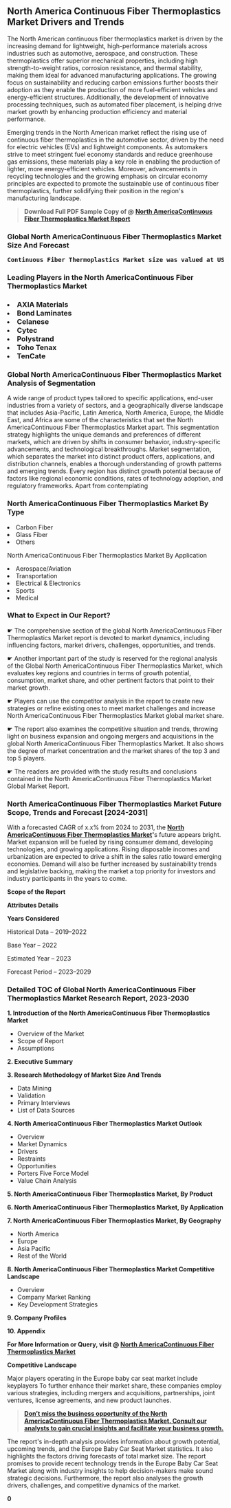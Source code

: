 <p> <h2>North America Continuous Fiber Thermoplastics Market Drivers and Trends</h2><p>The North American continuous fiber thermoplastics market is driven by the increasing demand for lightweight, high-performance materials across industries such as automotive, aerospace, and construction. These thermoplastics offer superior mechanical properties, including high strength-to-weight ratios, corrosion resistance, and thermal stability, making them ideal for advanced manufacturing applications. The growing focus on sustainability and reducing carbon emissions further boosts their adoption as they enable the production of more fuel-efficient vehicles and energy-efficient structures. Additionally, the development of innovative processing techniques, such as automated fiber placement, is helping drive market growth by enhancing production efficiency and material performance.</p><p>Emerging trends in the North American market reflect the rising use of continuous fiber thermoplastics in the automotive sector, driven by the need for electric vehicles (EVs) and lightweight components. As automakers strive to meet stringent fuel economy standards and reduce greenhouse gas emissions, these materials play a key role in enabling the production of lighter, more energy-efficient vehicles. Moreover, advancements in recycling technologies and the growing emphasis on circular economy principles are expected to promote the sustainable use of continuous fiber thermoplastics, further solidifying their position in the region's manufacturing landscape.</p></p><blockquote id="" class=""><strong>Download Full PDF Sample Copy of @&nbsp;<a href="https://www.verifiedmarketreports.com/download-sample/?rid=596064&utm_source=GitHub-Jan&utm_medium=283" target="_blank">North AmericaContinuous Fiber Thermoplastics Market Report</a>&nbsp;&nbsp;</strong></blockquote><h3 id="" class=""><strong>Global&nbsp;North AmericaContinuous Fiber Thermoplastics Market Size And Forecast</strong></h3><pre class="reader-text-block__code-block"><strong>Continuous Fiber Thermoplastics Market size was valued at USD 1.65 Billion in 2022 and is projected to reach USD 2.96 Billion by 2030, growing at a CAGR of 7.8% from 2024 to 2030.</strong></pre><h3 id="" class="">Leading Players in the&nbsp;North AmericaContinuous Fiber Thermoplastics Market</h3><h3 class=""></Li><Li>AXIA Materials</Li><Li> Bond Laminates</Li><Li> Celanese</Li><Li> Cytec</Li><Li> Polystrand</Li><Li> Toho Tenax</Li><Li> TenCate</h3><h3 id="" class="">Global&nbsp;North AmericaContinuous Fiber Thermoplastics Market Analysis of Segmentation</h3><p id="" class="">A wide range of product types tailored to specific applications, end-user industries from a variety of sectors, and a geographically diverse landscape that includes Asia-Pacific, Latin America, North America, Europe, the Middle East, and Africa are some of the characteristics that set the North AmericaContinuous Fiber Thermoplastics Market apart. This segmentation strategy highlights the unique demands and preferences of different markets, which are driven by shifts in consumer behavior, industry-specific advancements, and technological breakthroughs. Market segmentation, which separates the market into distinct product offers, applications, and distribution channels, enables a thorough understanding of growth patterns and emerging trends. Every region has distinct growth potential because of factors like regional economic conditions, rates of technology adoption, and regulatory frameworks. Apart from contemplating</p><h3 id="" class="">North AmericaContinuous Fiber Thermoplastics Market&nbsp;By Type</h3><p></Li><Li>Carbon Fiber</Li><Li> Glass Fiber</Li><Li> Others</p><div class="" data-test-id=""><p>North AmericaContinuous Fiber Thermoplastics Market&nbsp;By Application</p></div><p class=""></Li><Li>Aerospace/Aviation</Li><Li> Transportation</Li><Li> Electrical & Electronics</Li><Li> Sports</Li><Li> Medical</p><div class="" data-test-id=""><h3><span class="">What to Expect in Our Report?</span></h3></div><div class="" data-test-id=""><p><span class="">☛ The comprehensive section of the global North AmericaContinuous Fiber Thermoplastics Market report is devoted to market dynamics, including influencing factors, market drivers, challenges, opportunities, and trends.</span></p></div><div class="" data-test-id=""><p><span class="">☛ Another important part of the study is reserved for the regional analysis of the Global North AmericaContinuous Fiber Thermoplastics Market, which evaluates key regions and countries in terms of growth potential, consumption, market share, and other pertinent factors that point to their market growth.</span></p></div><div class="" data-test-id=""><p><span class="">☛ Players can use the competitor analysis in the report to create new strategies or refine existing ones to meet market challenges and increase North AmericaContinuous Fiber Thermoplastics Market global market share.</span></p></div><div class="" data-test-id=""><p><span class="">☛ The report also examines the competitive situation and trends, throwing light on business expansion and ongoing mergers and acquisitions in the global North AmericaContinuous Fiber Thermoplastics Market. It also shows the degree of market concentration and the market shares of the top 3 and top 5 players.</span></p></div><div class="" data-test-id=""><p><span class="">☛ The readers are provided with the study results and conclusions contained in the North AmericaContinuous Fiber Thermoplastics Market Global Market Report.</span></p></div><div class="" data-test-id=""><h3><span class="">North AmericaContinuous Fiber Thermoplastics Market Future Scope, Trends and Forecast [2024-2031]</span></h3></div><div class="" data-test-id=""><p><span class="">With a forecasted CAGR of x.x% from 2024 to 2031, the <strong><a href="https://www.verifiedmarketreports.com/download-sample/?rid=596064&utm_source=GitHub-Jan&utm_medium=283" target="_blank">North AmericaContinuous Fiber Thermoplastics Market</a>'</strong>s future appears bright. Market expansion will be fueled by rising consumer demand, developing technologies, and growing applications. Rising disposable incomes and urbanization are expected to drive a shift in the sales ratio toward emerging economies. Demand will also be further increased by sustainability trends and legislative backing, making the market a top priority for investors and industry participants in the years to come.</span></p><p id="ember66" class="ember-view reader-text-block__paragraph"><strong>Scope of the Report</strong></p><p id="ember67" class="ember-view reader-text-block__paragraph"><strong>Attributes Details</strong></p><p id="ember68" class="ember-view reader-text-block__paragraph"><strong>Years Considered</strong></p><p id="ember69" class="ember-view reader-text-block__paragraph">Historical Data &ndash; 2019&ndash;2022</p><p id="ember70" class="ember-view reader-text-block__paragraph">Base Year &ndash; 2022</p><p id="ember71" class="ember-view reader-text-block__paragraph">Estimated Year &ndash; 2023</p><p id="ember72" class="ember-view reader-text-block__paragraph">Forecast Period &ndash; 2023&ndash;2029</p></div><h3 id="" class="">Detailed TOC of Global North AmericaContinuous Fiber Thermoplastics Market Research Report, 2023-2030</h3><p id="" class=""><strong>1. Introduction of the North AmericaContinuous Fiber Thermoplastics Market</strong></p><ul><li>Overview of the Market</li><li>Scope of Report</li><li>Assumptions</li></ul><p id="" class=""><strong>2. Executive Summary</strong></p><p id="" class=""><strong>3. Research Methodology of Market Size And Trends</strong></p><ul><li>Data Mining</li><li>Validation</li><li>Primary Interviews</li><li>List of Data Sources</li></ul><p id="" class=""><strong>4. North AmericaContinuous Fiber Thermoplastics Market Outlook</strong></p><ul><li>Overview</li><li>Market Dynamics</li><li>Drivers</li><li>Restraints</li><li>Opportunities</li><li>Porters Five Force Model</li><li>Value Chain Analysis</li></ul><p id="" class=""><strong>5. North AmericaContinuous Fiber Thermoplastics Market, By Product</strong></p><p id="" class=""><strong>6. North AmericaContinuous Fiber Thermoplastics Market, By Application</strong></p><p id="" class=""><strong>7. North AmericaContinuous Fiber Thermoplastics Market, By Geography</strong></p><ul><li>North America</li><li>Europe</li><li>Asia Pacific</li><li>Rest of the World</li></ul><p id="" class=""><strong>8. North AmericaContinuous Fiber Thermoplastics Market Competitive Landscape</strong></p><ul><li>Overview</li><li>Company Market Ranking</li><li>Key Development Strategies</li></ul><p id="" class=""><strong>9. Company Profiles</strong></p><p id="" class=""><strong>10. Appendix</strong></p><p><strong>For More Information or Query, visit&nbsp;@ <a href="https://www.verifiedmarketreports.com/product/continuous-fiber-thermoplastics-market/" target="_blank">North AmericaContinuous Fiber Thermoplastics Market</a></strong></p><p id="ember61" class="ember-view reader-text-block__paragraph"><strong>Competitive Landscape</strong></p><p id="ember62" class="ember-view reader-text-block__paragraph">Major players operating in the Europe baby car seat market include keyplayers To further enhance their market share, these companies employ various strategies, including mergers and acquisitions, partnerships, joint ventures, license agreements, and new product launches.</p><blockquote id="ember63" class="ember-view reader-text-block__blockquote"><strong><a href="https://www.verifiedmarketreports.com/download-sample/?rid=596064&utm_source=GitHub-Jan&utm_medium=283" target="_blank">Don&rsquo;t miss the business opportunity of the North AmericaContinuous Fiber Thermoplastics Market. Consult our analysts to gain crucial insights and facilitate your business growth.</a></strong></blockquote><p id="ember64" class="ember-view reader-text-block__paragraph">The report's in-depth analysis provides information about growth potential, upcoming trends, and the Europe Baby Car Seat Market statistics. It also highlights the factors driving forecasts of total market size. The report promises to provide recent technology trends in the Europe Baby Car Seat Market along with industry insights to help decision-makers make sound strategic decisions. Furthermore, the report also analyses the growth drivers, challenges, and competitive dynamics of the market.</p><p class="ember-view reader-text-block__paragraph"><strong>0</strong></p>
